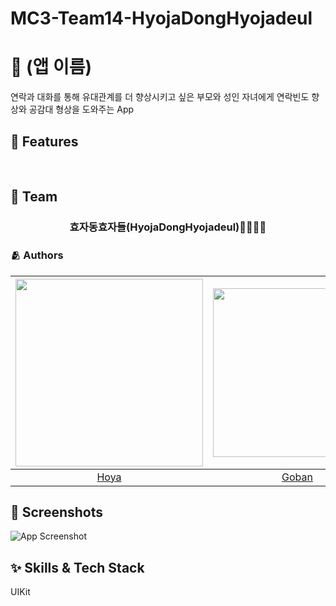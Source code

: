 # MC3-Team14-HyojaDongHyojadeul

# 📱 (앱 이름)

연락과 대화를 통해 유대관계를 더 향상시키고 싶은 부모와 성인 자녀에게 연락빈도 향상와 공감대 형상을 도와주는 App <br/>

## 📌 Features
<br/>

## 👥 Team

<div align="center">

### 효자동효자들(HyojaDongHyojadeul)👨‍👩‍👧‍👦

</div>

### 🫂 Authors

|<img src="https://github.com/dangsal.png" width="300">|<img src="https://github.com/Gobans.png" width="270">|<img src="https://github.com/seongmin221.png" width="300">|<img src="https://github.com/SH0123.png" width="250">|<img src="https://github.com/glitterer.png" width="290">|
|:-:|:-:|:-:|:-:|:-:|
|[Hoya](https://github.com/dangsal)|[Goban](https://github.com/Gobans)|[Id](https://github.com/seongmin221)|[Raymond](https://github.com/SH0123)|[Oz](https://github.com/glitterer)|

## 🌃 Screenshots

![App Screenshot](https://dummyimage.com/250x500/000/fff.png)


## ✨ Skills & Tech Stack
UIKit
